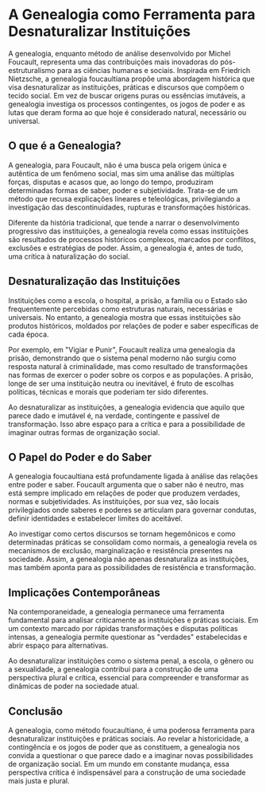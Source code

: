# A Genealogia como Ferramenta para Desnaturalizar Instituições

A genealogia, enquanto método de análise desenvolvido por Michel Foucault, representa uma das contribuições mais inovadoras do pós-estruturalismo para as ciências humanas e sociais. Inspirada em Friedrich Nietzsche, a genealogia foucaultiana propõe uma abordagem histórica que visa desnaturalizar as instituições, práticas e discursos que compõem o tecido social. Em vez de buscar origens puras ou essências imutáveis, a genealogia investiga os processos contingentes, os jogos de poder e as lutas que deram forma ao que hoje é considerado natural, necessário ou universal.

## O que é a Genealogia?

A genealogia, para Foucault, não é uma busca pela origem única e autêntica de um fenômeno social, mas sim uma análise das múltiplas forças, disputas e acasos que, ao longo do tempo, produziram determinadas formas de saber, poder e subjetividade. Trata-se de um método que recusa explicações lineares e teleológicas, privilegiando a investigação das descontinuidades, rupturas e transformações históricas.

Diferente da história tradicional, que tende a narrar o desenvolvimento progressivo das instituições, a genealogia revela como essas instituições são resultados de processos históricos complexos, marcados por conflitos, exclusões e estratégias de poder. Assim, a genealogia é, antes de tudo, uma crítica à naturalização do social.

## Desnaturalização das Instituições

Instituições como a escola, o hospital, a prisão, a família ou o Estado são frequentemente percebidas como estruturas naturais, necessárias e universais. No entanto, a genealogia mostra que essas instituições são produtos históricos, moldados por relações de poder e saber específicas de cada época.

Por exemplo, em "Vigiar e Punir", Foucault realiza uma genealogia da prisão, demonstrando que o sistema penal moderno não surgiu como resposta natural à criminalidade, mas como resultado de transformações nas formas de exercer o poder sobre os corpos e as populações. A prisão, longe de ser uma instituição neutra ou inevitável, é fruto de escolhas políticas, técnicas e morais que poderiam ter sido diferentes.

Ao desnaturalizar as instituições, a genealogia evidencia que aquilo que parece dado e imutável é, na verdade, contingente e passível de transformação. Isso abre espaço para a crítica e para a possibilidade de imaginar outras formas de organização social.

## O Papel do Poder e do Saber

A genealogia foucaultiana está profundamente ligada à análise das relações entre poder e saber. Foucault argumenta que o saber não é neutro, mas está sempre implicado em relações de poder que produzem verdades, normas e subjetividades. As instituições, por sua vez, são locais privilegiados onde saberes e poderes se articulam para governar condutas, definir identidades e estabelecer limites do aceitável.

Ao investigar como certos discursos se tornam hegemônicos e como determinadas práticas se consolidam como normais, a genealogia revela os mecanismos de exclusão, marginalização e resistência presentes na sociedade. Assim, a genealogia não apenas desnaturaliza as instituições, mas também aponta para as possibilidades de resistência e transformação.

## Implicações Contemporâneas

Na contemporaneidade, a genealogia permanece uma ferramenta fundamental para analisar criticamente as instituições e práticas sociais. Em um contexto marcado por rápidas transformações e disputas políticas intensas, a genealogia permite questionar as "verdades" estabelecidas e abrir espaço para alternativas.

Ao desnaturalizar instituições como o sistema penal, a escola, o gênero ou a sexualidade, a genealogia contribui para a construção de uma perspectiva plural e crítica, essencial para compreender e transformar as dinâmicas de poder na sociedade atual.

## Conclusão

A genealogia, como método foucaultiano, é uma poderosa ferramenta para desnaturalizar instituições e práticas sociais. Ao revelar a historicidade, a contingência e os jogos de poder que as constituem, a genealogia nos convida a questionar o que parece dado e a imaginar novas possibilidades de organização social. Em um mundo em constante mudança, essa perspectiva crítica é indispensável para a construção de uma sociedade mais justa e plural.